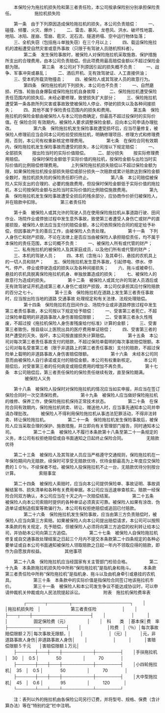 
 


　　本保险分为拖拉机损失险和第三者责任险，本公司按承保险别分别承担保险责任。
　　
　　 
拖拉机损失险

　　第一条　由于下列原因造成保险拖拉机的损失，本公司负责赔偿： 
　　一、碰撞、倾覆、火灾、爆炸； 
　　二、雷击、暴风、龙卷风、洪水、破坏性地震、地陷、冰陷、崖崩、雪崩、雹灾、泥石流、隧道坍塌、空中运行物体坠落； 
　　三、全机失窃（包括拖斗单独失窃）在三个月以上； 
　　四、载运保险拖拉机的渡船遭受自然灾害或意外事故（只限于有驾驶人员随机照料者）。 
　　
　　第二条　发生保险事故时，被保险人对保险拖拉机采取施救、保护措施所支出的合理费用，由本公司负责赔偿。但此项费用最高赔偿金额以不超过保险金额为限。 
　　
　　第三条　本公司对下列原因引起的损失概不负责： 
　　一、战争、军事冲突或暴乱； 
　　二、酒后开机、无有效驾驶证、人工直接供油； 
　　三、受本机所载货物撞击； 
　　四、被保险人或其驾驶人员的故意行为。 
　　
　　第四条　保险拖拉机的下列损失，本公司也不负责： 
　　一、自然磨损、朽蚀、轮胎自身爆裂或保险拖拉机自身故障； 
　　二、保险拖拉机遭受保险责任范围内的损失后，未经必要修理，致使损失扩大部分； 
　　三、保险拖拉机遭受第一条各款所列灾害或事故致使被保险人停业、停驶的损失以及各种间接损失； 
　　四、其他不属于保险责任范围内的损失和费用。 
　　
　　第五条　保险拖拉机的保险金额由被保险人与本公司协商确定，但最高不超过投保时的实际价值。在
保险合同
有效期内，被保险人要求调整保险金额，应向本公司申请办理批改。 
　　
　　第六条　保险拖拉机发生保险事故遭受损坏后，应当尽量修复，被保险人修理前应当会同本公司检验受损拖拉机，明确修理项目、修理方式和修理费用，否则，本公司有权重新核定修理费用。 
　　
　　第七条　在保险合同有效期内，保险拖拉机发生保险事故而遭受的损失，本公司按以下规定赔偿： 
　　一、全部损失
　　按出险当时的实际价值赔偿。 
　　二、部分损失 
　　按实际修理费用赔偿。 
　　投保时保险金额低于实际价值的拖拉机，按保险金额与出险当时实际价值的比例赔偿修理费用。 
　　上列保险拖拉机损失赔偿以不超过保险金额为限，如果保险拖拉机按全部损失赔偿或部分损失一次赔款或累计赔款达到保险金额全数时，拖拉机损失险的保险责任即行终止。 
　　
　　第八条　本公司赔偿被保险人实际支出的合理的、必要的施救费用，但投保时保险金额低于实际价值的拖拉机，本公司按保险金额与出险当时实际价值的比例赔偿施救费用。 
　　
　　第九条　保险拖拉机发生保险事故遭受全损后的残余部分，应协商作价折归被保险人，并在赔款中扣除。 
　　
　　 
第三者责任险

　　第十条　被保险人或其允许的驾驶人员在使用保险拖拉机从事道路行驶、田间作业、场院作业或停放过程中发生意外事故，致使第三者遭受人身伤亡或财产的直接损毁，被保险人依法应当支付的赔偿金额，本公司依照保险合同的规定给予补偿，但因事故产生的善后工作，由被保险人负责处理。 
　　
　　第十一条　下列人身伤亡和财产损毁，不论在法律上是否应当由被保险人承担赔偿责任，均不属于本保险的责任范围，本公司概不负责： 
　　一、被保险人所有或代管的财产； 
　　二、私有拖拉机的被保险人及其家庭成员，以及他们所有或代管的财产； 
　　三、本机的驾驶人员； 
　　四、本机（含拖斗）及其牵引、悬挂的农机具上的一切人员和财产； 
　　五、保险拖拉机发生意外事故，引起停电、停水、停气、停产、停业或停驶造成的损失以及各种间接损失； 
　　六、拖斗或被牵引、悬挂的农机具脱离保险拖拉机机身、单独放置造成的损失； 
　　七、被保险人的故意行为造成的损失。 
　　
　　第十二条　被保险人或其允许的驾驶人员酒后或无有效驾驶证开机造成第三者人身伤亡或财产损毁，本公司仅承担其应付保险赔款的百分之七十。 
　　
　　第十三条　保险拖拉机在道路上发生第三者责任事故时，应当按出险当地的道路
交通事故
处理规定和有关法律、法规处理赔偿。 
　　
　　第十四条　保险拖拉机在田间作业、场院作业或非道路停放过程中发生第三者责任事故，本公司按以下规定给予赔偿： 
　　一、受害第三者死亡，不超过保险单载明的非道路事故人身伤害赔偿限额； 
　　二、受害第三者永久性残废，不超过按《拖拉机保险人身伤害残废给付标准》计算的金额； 
　　三、受害第三者致伤，按县级以上医院出具的医疗费用单证赔偿；
　　四、受害第三者的财产遭受的灭失、毁坏，本公司按直接损失计算赔偿。
　　
　　第十五条　本公司对每次第三者责任事故支付的赔款，不超过保险单载明的每次事故赔偿限额。本公司对每名受害第三者（限于非道路上的第三者责任事故）支付的赔款，不超过保险单上载明的非道路事故人身伤害赔偿限额。
　　
　　第十六条　未经本公司同意而由被保险人自行承诺或支付的赔偿金额，本公司有权重新核定。 
　　本公司赔偿后，对受害第三者的任何病变或赔偿费用的增加不再负责。
　　
　　第十七条　本公司赔偿后，第三者责任保险的保险责任继续有效，直至保险期满。 
　　
　　 
被保险人义务

　　第十八条　被保险人投保时对保险拖拉机的情况应当如实申报，并应当在签订保险合同时一次交清保险费。 
　　
　　第十九条　被保险人应当做好保险拖拉机的维修、保养工作，使保险拖拉机保持正常技术状态。 
　　
　　第二十条　在保险合同有效期内，保险拖拉机转卖、转让、赠送他人时，应当事先通知本公司并申请办理批改。 
　　被保险人不得利用保险拖拉机从事违法犯罪活动，不得非法转卖、转让保险拖拉机。 
　　
　　第二十一条　保险拖拉机发生保险事故后，被保险人应当采取合理的保护、施救措施，并立即向有关管理部门报告，同时通知本公司。 
　　
　　第二十二条　被保险人不履行本条款第十八条至第二十一条规定的义务，本公司有权拒绝赔偿或自书面通知之日起终止保险合同。 
　　
　　 
无赔款优待

　　第二十三条　被保险人及其驾驶人员应当严格遵守交通规则，保险拖拉机在一年保险期间内无赔款，续保时可享受无赔款优待，优待金额最高为上年度应交保险费的１０％，不续保者不给。被保险人投保拖拉机不止一台，无赔款优待分别按台计算。 
　　
　　 
索赔事宜

　　第二十四条　被保险人索赔时，应当向本公司提供保险单、事故证明、事故调解结案书、损失清单和各种有关费用单据。本公司应当迅速审查核实。赔款一经保险合同双方确认，本公司应当在十天之内一次赔偿结案。 
　　
　　第二十五条　被保险人向本公司索赔时提供的各种单证必须真实可靠。被保险人如果有涂改、伪造单证或制造假案等欺骗行为，本公司有权拒绝赔偿或追回已付赔款。 
　　
　　第二十六条　保险拖拉机发生保险事故，应当由第三方负责赔偿时，被保险人应当向第三方索赔。如果被保险人向本公司提出赔偿请求，本公司可以按照本条款的有关规定，先予赔偿，但被保险人必须将向第三方追偿的权利转让给本公司，并协助本公司向第三方追偿。 
　　
　　第二十七条　被保险人自保险拖拉机修复或自交通事故处理结案之日起三个月内不提交本条款第二十四条规定的各种必要单证或自本公司书面通知被保险人领取赔款之日起一年内不领取应得的赔款，即作为自愿放弃权益。
　　
　　 
其他事项

　　第二十八条　保险拖拉机应当经国家有关主管部门检验合格。 
　　
　　第二十九条　本条款拖拉机损失险中所称“保险拖拉机”是指机身和拖斗。 
　　本条款第三者责任险中所称“保险拖拉机”是指机身、拖斗以及由机身牵引或悬挂的农机具。 
　　
　　第三十条　本条款中的实际价值是指保险合同签订地该拖拉机市价。 
　　
　　第三十一条　被保险人和本公司发生争议不能达成协议时，可以申请仲裁机关仲裁或向人民法院提起诉讼。 
　　
　　 
附表　拖拉机保险费率表 

　　
　　┌──────┬───────┬───────────────────┐ 
　　│　　　　　　│拖拉机损失险　│　　　　　　　第三者责任险　　　　　　│ 
　　│　　　　　　├───┬───┼───────────────────┤ 
　　│　　　　　　│　　　│　　　│　　　　　　固定保险费（元）　　　　　│ 
　　│　科　　类　│基本保│费　率├──────────┬────────┤ 
　　│　　　　　　│险费　│（％）│每次事故赔偿限额２万│每次事故无限额，│ 
　　│　　　　　　│（元）│　　　│元，非道路事故人身伤│非道路事故人身伤│ 
　　│　　　　　　│　　　│　　　│害赔偿限额５千元　　│害赔偿限额１万元│ 
　　├──────┼───┼───┼──────────┼────────┤ 
　　│手扶拖拉机　│　30　│　0.5 │　　　　50　　　　　│　　　70　　　　│ 
　　├──────┼───┼───┼──────────┼────────┤ 
　　│小四轮拖拉机│　35　│　0.5 │　　　　50　　　　　│　　　70　　　　│ 
　　├──────┼───┼───┼──────────┼────────┤ 
　　│大中型拖拉机│　45　│　0.6 │　　　　95　　　　　│　　　120　　　 │ 
　　└──────┴───┴───┴──────────┴────────┘ 
　　

　　注：表列以外的拖拉机由各保险公司另行订费，并将型号、规格、保费（含计算办法）等在“特别约定”栏中注明。 


 


 

 
 
 
 
 
  


  
 

  


  


  
 
 
 
 

